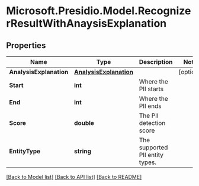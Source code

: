 # Microsoft.Presidio.Model.RecognizerResultWithAnaysisExplanation

## Properties

Name | Type | Description | Notes
------------ | ------------- | ------------- | -------------
**AnalysisExplanation** | [**AnalysisExplanation**](AnalysisExplanation.md) |  | [optional] 
**Start** | **int** | Where the PII starts | 
**End** | **int** | Where the PII ends | 
**Score** | **double** | The PII detection score | 
**EntityType** | **string** | The supported PII entity types. | 

[[Back to Model list]](../README.md#documentation-for-models) [[Back to API list]](../README.md#documentation-for-api-endpoints) [[Back to README]](../README.md)


